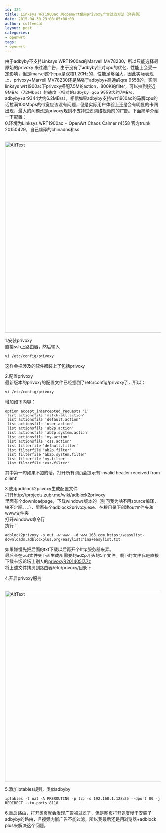 ```yaml
---
id: 324
title: Linksys WRT1900ac 刷openwrt使用privoxy广告过滤方法（非完美）
date: 2015-04-30 23:08:05+00:00
author: coffeecat
layout: post
categories:
- openwrt
tags:
- openwrt
---
```

由于adbyby不支持Linksys WRT1900ac的Marvell MV78230，所以只能选择最原始的privoxy 来过滤广告，由于没有了adbyby针对cpu的优化，性能上会受一定影响，但是marvel这个cpu是双核1.2GHz的，性能足够强大，因此实际表现上，privoxy+Marvell MV78230还是略强于adbyby+高通的qca 9558的，实测linksys wrt1900ac下privoxy搭配7.5M的action，800K的filter，可以拉到接近9MB/s（72Mbps）的速度（相对的adbyby+qca 9558大约7MB/s，adbyby+ar9344大约6.2MB/s），相信如果adbyby支持wrt1900ac的马牌cpu的话拉满100Mbps的带宽应该没有问题，但是实际用户体验上还是会有明显的卡网出现，最大的问题还是privoxy规则不支持过滤网络视频前的广告。下面简单介绍一下配置：  
0.环境为Linksys WRT1900ac + OpenWrt Chaos Calmer r4558 官方trunk 20150429，自己编译的chinadns和ss 

<br>
 <img src="https://jibenfa.github.io/uploads/2015/04/QQ20150430195230.png" width="1000" height="618" alt="AltText" />
 <br>
 
1.安装privoxy  
直接ssh上路由器，然后输入  
<!--more-->

<pre><code class="language-sh">vi /etc/config/privoxy</code></pre>

这样会把涉及的软件都装上了包括privoxy

2.配置privoxy  
最新版本的privoxy的配置文件已经挪到了/etc/config/privoxy了，所以：

<pre><code class="language-sh">vi /etc/config/privoxy</code></pre>

增加如下内容：

<pre><code class="language-vim">option accept_intercepted_requests '1'
 list actionsfile 'match-all.action'
 list actionsfile 'default.action'
 list actionsfile 'user.action'
 list actionsfile 'ab2p.action'
 list actionsfile 'ab2p.system.action'
 list actionsfile 'my.action'
 list actionsfile 'css.action'
 list filterfile 'default.filter'
 list filterfile 'ab2p.filter'
 list filterfile 'ab2p.system.filter'
 list filterfile 'my.filter'
 list filterfile 'css.filter'</code></pre>

其中第一句如果不加的话，打开所有网页会提示有‘invalid header received from client’

3.使用adblock2privoxy生成配置文件  
打开http://projects.zubr.me/wiki/adblock2privoxy  
里面有个downloadpage，下载windows版本的（别问我为啥不用source编译，搞不定啊。。。），里面有个adblock2privoxy.exe，在根目录下创建out文件夹和www文件夹  
打开windows命令行  
执行：

<pre><code class="language-sh">adblock2privoxy -p out -w www  -d www.163.com https://easylist-downloads.adblockplus.org/easylistchina+easylist.txt
</code></pre>

如果嫌慢先把后面的txt下载以后再开个http服务器来弄。  
最后会在out文件夹下面生成所需要的ad2p开头的5个文件。剩下的文件我是直接下载卡饭论坛上别人的[privoxyR20140517.7z](http://att.kafan.cn/forum.php?mod=attachment&aid=MjQ0NDY4NnwxNmQ1Y2M1MXwxNDMwNDAyMzI4fDB8MTczNjc3Ng%3D%3D)  
将上述文件拷贝到路由器/etc/privoxy/目录下 

4.开启privoxy服务  

<br>
 <img src="https://jibenfa.github.io/uploads/2015/04/QQ20150430225919.png" width="1000" height="618" alt="AltText" />
 <br>


5.添加iptables规则，类似adbyby

<pre><code class="language-sh">iptables -t nat -A PREROUTING -p tcp -s 192.168.1.128/25 --dport 80 -j REDIRECT --to-ports 8118</code></pre>

6.重启路由，打开网页就会发现广告被过滤了，但是网页打开速度慢于安装了adbyby的路由，且视频内嵌广告不能过滤，所以我最后还是用浏览器+adblock plus来解决这个问题。